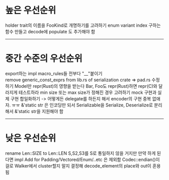 # 높은 우선순위 

holder trait의 이름을 FooKind로 개명하기를 고려하기 
enum variant index 구하는 함수 만들고
decode에 populate 도 추가해야 함 

---

#  중간 수준의 우선순위

export하는 impl macro_rules들 전부다 "\__"붙이기  
remove generic_const_exprs from lib.rs of serialization crate => pad.rs 수정하기 
Model만 repr(Rust)의 영향을 받는다 Bar, Foo도 repr(Rust)하면 repr(C)와 달라지게 테스트하라
min size 또는 max size가 정해진 경우 고려하기
mock 구현과 실제 구현 합일화하기 ->  어떻게든 delegate를 하든지 해서 encoder의 구현 중복 없애자.  ㅠㅠ
&'static str 은 인코딩만 되서 Serializable을 Serialize, Deserialize로 분리해서 &'static str을 지원해야 함

---

# 낮은 우선순위

rename Len::SIZE to Len::LEN
S,S2,S3를 S로 통일하지 않을 거지만 만약 하게 된다면 impl Add<Rhs> for Padding/Vectored/Enum/..etc 은 제외함
Codec::endian()이걸로  Walker에서 cluster할지 말지 결정해 
decode_element의 place와 out이 혼용됨
